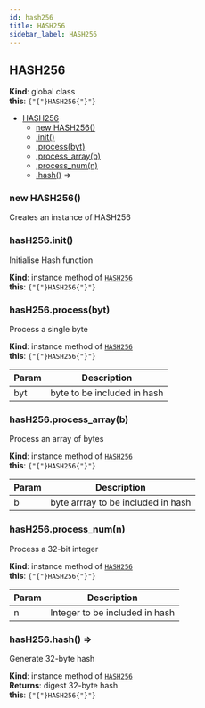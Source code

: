 ```yaml
---
id: hash256
title: HASH256
sidebar_label: HASH256
---
```

<a name="HASH256" />

## HASH256

**Kind**: global class  
**this**: <code>{"{"}HASH256{"}"}</code>  

-   [HASH256](#HASH256)
    -   [new HASH256()](#new_HASH256_new)
    -   [.init()](#HASH256+init)
    -   [.process(byt)](#HASH256+process)
    -   [.process_array(b)](#HASH256+process_array)
    -   [.process_num(n)](#HASH256+process_num)
    -   [.hash()](#HASH256+hash) ⇒

<a name="new_HASH256_new" />

### new HASH256()

Creates an instance of HASH256

<a name="HASH256+init" />

### hasH256.init()

Initialise Hash function

**Kind**: instance method of [<code>HASH256</code>](#HASH256)  
**this**: <code>{"{"}HASH256{"}"}</code>  
<a name="HASH256+process" />

### hasH256.process(byt)

Process a single byte

**Kind**: instance method of [<code>HASH256</code>](#HASH256)  
**this**: <code>{"{"}HASH256{"}"}</code>  

| Param | Description                 |
| ----- | --------------------------- |
| byt   | byte to be included in hash |

<a name="HASH256+process_array" />

### hasH256.process_array(b)

Process an array of bytes

**Kind**: instance method of [<code>HASH256</code>](#HASH256)  
**this**: <code>{"{"}HASH256{"}"}</code>  

| Param | Description                        |
| ----- | ---------------------------------- |
| b     | byte arrray to be included in hash |

<a name="HASH256+process_num" />

### hasH256.process_num(n)

Process a 32-bit integer

**Kind**: instance method of [<code>HASH256</code>](#HASH256)  
**this**: <code>{"{"}HASH256{"}"}</code>  

| Param | Description                    |
| ----- | ------------------------------ |
| n     | Integer to be included in hash |

<a name="HASH256+hash" />

### hasH256.hash() ⇒

Generate 32-byte hash

**Kind**: instance method of [<code>HASH256</code>](#HASH256)  
**Returns**: digest 32-byte hash  
**this**: <code>{"{"}HASH256{"}"}</code>  
